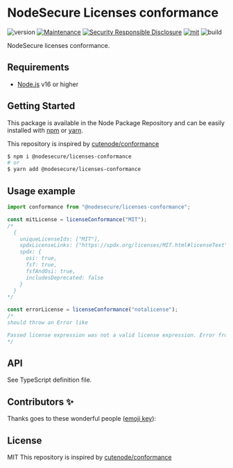 # NodeSecure Licenses conformance
![version](https://img.shields.io/badge/dynamic/json.svg?url=https://raw.githubusercontent.com/NodeSecure/flags/master/package.json&query=$.version&label=Version)
[![Maintenance](https://img.shields.io/badge/Maintained%3F-yes-green.svg)](https://github.com/NodeSecure/flags/commit-activity)
[![Security Responsible Disclosure](https://img.shields.io/badge/Security-Responsible%20Disclosure-yellow.svg)](https://github.com/nodejs/security-wg/blob/master/processes/responsible_disclosure_template.md
)
[![mit](https://img.shields.io/github/license/Naereen/StrapDown.js.svg)](https://github.com/NodeSecure/flags/blob/master/LICENSE)
![build](https://img.shields.io/github/workflow/status/NodeSecure/licenses-conformance/Node.js%20CI)

NodeSecure licenses conformance.

## Requirements
- [Node.js](https://nodejs.org/en/) v16 or higher

## Getting Started

This package is available in the Node Package Repository and can be easily installed with [npm](https://docs.npmjs.com/getting-started/what-is-npm) or [yarn](https://yarnpkg.com).

This repository is inspired by [cutenode/conformance](https://github.com/cutenode/conformance.git)

```bash
$ npm i @nodesecure/licenses-conformance
# or
$ yarn add @nodesecure/licenses-conformance
```

## Usage example

```js
import conformance from "@nodesecure/licenses-conformance";

const mitLicense = licenseConformance("MIT");
/*  
  {
    uniqueLicenseIds: ["MIT"],
    spdxLicenseLinks: ["https://spdx.org/licenses/MIT.html#licenseText"],
    spdx: {
      osi: true,
      fsf: true,
      fsfAndOsi: true,
      includesDeprecated: false
    }
  }
*/

const errorLicense = licenseConformance("notalicense");
/*
should throw an Error like

Passed license expression was not a valid license expression. Error from spdx-expression-parse: Error: `u` at offset 0
*/
```

## API

See TypeScript definition file.


## Contributors ✨

<!-- ALL-CONTRIBUTORS-BADGE:START - Do not remove or modify this section -->
<!-- ALL-CONTRIBUTORS-BADGE:END -->

Thanks goes to these wonderful people ([emoji key](https://allcontributors.org/docs/en/emoji-key)):


## License
MIT
This repository is inspired by [cutenode/conformance](https://github.com/cutenode/conformance.git)
